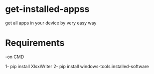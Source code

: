 # get-installed-appss

get all apps in your device by very easy way

# Requirements

-on CMD

1- pip install XlsxWriter
2- pip install windows-tools.installed-software
